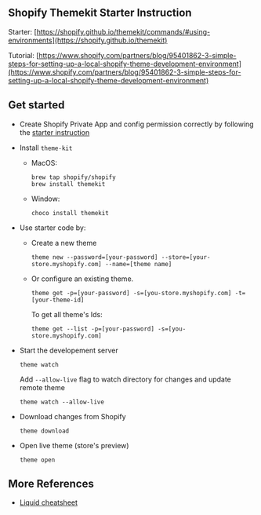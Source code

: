 ## Shopify Themekit Starter Instruction

Starter: [https://shopify.github.io/themekit/commands/#using-environments](https://shopify.github.io/themekit)

Tutorial: [https://www.shopify.com/partners/blog/95401862-3-simple-steps-for-setting-up-a-local-shopify-theme-development-environment](https://www.shopify.com/partners/blog/95401862-3-simple-steps-for-setting-up-a-local-shopify-theme-development-environment)

## Get started

- Create Shopify Private App and config permission correctly by following the [starter instruction](https://shopify.github.io/themekit)

- Install `theme-kit`
  - MacOS:
    ```
    brew tap shopify/shopify
    brew install themekit
    ```
  - Window:
    ```
    choco install themekit
    ```

- Use starter code by:
  - Create a new theme
    ```
    theme new --password=[your-password] --store=[your-store.myshopify.com] --name=[theme name]
    ```

  - Or configure an existing theme.
    ```
    theme get -p=[your-password] -s=[you-store.myshopify.com] -t=[your-theme-id]
    ```

    To get all theme's Ids:
    ```
    theme get --list -p=[your-password] -s=[you-store.myshopify.com]
    ```

- Start the developement server
  ```
  theme watch
  ```

	Add `--allow-live` flag to watch directory for changes and update remote theme
	```
  theme watch --allow-live
  ```

- Download changes from Shopify
	```
	theme download
	```

- Open live theme (store's preview)
	```
	theme open
	```



## More References

- [Liquid cheatsheet](http://cheat.markdunkley.com/)
